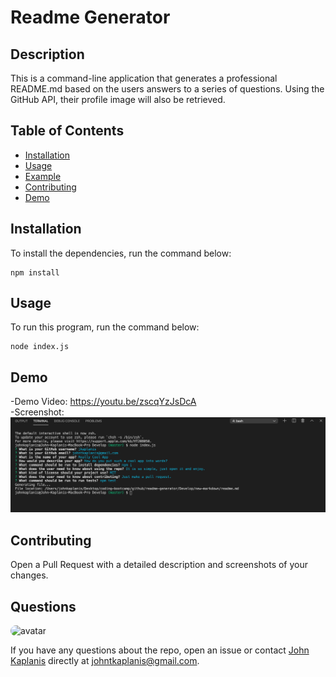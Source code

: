 # Readme Generator

## Description

This is a command-line application that
generates a professional README.md based on the users answers to a series of questions. Using the GitHub API, their profile image will also be retrieved.

## Table of Contents

- [Installation](#installation)
- [Usage](#usage)
- [Example](#example)
- [Contributing](#contributing)
- [Demo](#Demo)

## Installation

To install the dependencies, run the command below:

```
npm install
```

## Usage

To run this program, run the command below:

```
node index.js
```

## Demo

-Demo Video: https://youtu.be/zscqYzJsDcA  
-Screenshot:
![Screenshot](./images/screenshot.png)

## Contributing

Open a Pull Request with a detailed description and screenshots of your changes.

## Questions

<img src="https://avatars0.githubusercontent.com/u/60801135?v=4" alt="avatar" style="border-radius: 64px" width="60"/>

If you have any questions about the repo, open an issue or contact [John Kaplanis](https://github.com/jkaplanis) directly at [johntkaplanis@gmail.com](mailto:johntkaplanis@gmail.com).
